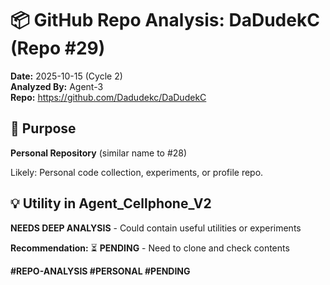 # 📦 GitHub Repo Analysis: DaDudekC (Repo #29)

**Date:** 2025-10-15 (Cycle 2)  
**Analyzed By:** Agent-3  
**Repo:** https://github.com/Dadudekc/DaDudekC

## 🎯 Purpose

**Personal Repository** (similar name to #28)

Likely: Personal code collection, experiments, or profile repo.

## 💡 Utility in Agent_Cellphone_V2

**NEEDS DEEP ANALYSIS** - Could contain useful utilities or experiments

**Recommendation:** ⏳ **PENDING** - Need to clone and check contents

**#REPO-ANALYSIS #PERSONAL #PENDING**

